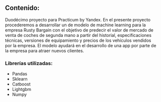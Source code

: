 ## Contenido:

Duodécimo proyecto para Practicum by Yandex. En el presente proyecto procederemos a desarrollar un de modelo de machine learning para la empresa Rusty Bargain con el 
objetivo de predecir el valor de mercado de venta de coches de segunda mano a partir del historial, especificaciones técnicas, versiones de equipamiento y precios de 
los vehículos vendidos por la empresa. El modelo ayudará en el desarrollo de una app por parte de la empresa para atraer nuevos clientes.

### Librerías utilizadas:
- Pandas
- Sklearn
- Catboost
- Lightgbm
- Numpy
